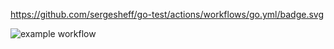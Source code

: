 

https://github.com/sergesheff/go-test/actions/workflows/go.yml/badge.svg

![example workflow](https://github.com/sergesheff/go-test/actions/workflows/main.yml/go.svg)

